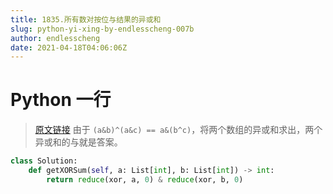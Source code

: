 ```yaml
---
title: 1835.所有数对按位与结果的异或和
slug: python-yi-xing-by-endlesscheng-007b
author: endlesscheng
date: 2021-04-18T04:06:06Z
---
```

# Python 一行
 
> [原文链接](https://leetcode.cn/problems/find-xor-sum-of-all-pairs-bitwise-and/solution/python-yi-xing-by-endlesscheng-007b)
由于 `(a&b)^(a&c) == a&(b^c)`，将两个数组的异或和求出，两个异或和的与就是答案。

```py
class Solution:
    def getXORSum(self, a: List[int], b: List[int]) -> int:
        return reduce(xor, a, 0) & reduce(xor, b, 0)
```

